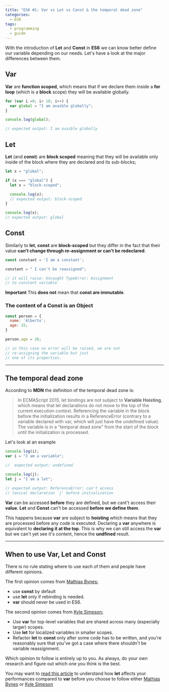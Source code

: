 ```yaml
---
title: "ES6 #1: Var vs Let vs Const & the temporal dead zone"
categories:
  - ES6
tags:
  - programming
  - guide
---
```



With the introduction of **Let** and **Const** in **ES6** we can know better define our variable depending on our needs. Let's have a look at the major differences between them.

## Var

**Var** are **function scoped**, which means that if we declare them inside a **for loop** (which is a **block** scope) they will be available globally.

``` javascript 
for (var i =0; i< 10; i++) {
  var global = "I am avaible globally";
}

console.log(global);

// expected output: I am avaible globally
```

## Let 

**Let** (and **const**) are **block scoped** meaning that they will be available only inside of the block where they are declared and its sub-blocks;

``` javascript
let x = "global";

if (x === "global") {
  let x = "block-scoped";

  console.log(x);
  // expected output: block-scoped
}

console.log(x);
// expected output: global
```

## Const

Similarly to **let**, **const** are **block-scoped** but they differ in the fact that their value **can't change through re-assignment or can't be  redeclared**.


``` javascript
const constant = 'I am a constant';

constant = " I can't be reassigned";

// it will raise: Uncaught TypeError: Assignment 
// to constant variable
```


**Important** 
This **does not** mean that **const are immutable**. 

###  The content of a Const is an Object

``` javascript
const person = {
  name: 'Alberto';
  age: 25;
}

person.age = 26;

// in this case no error will be raised, we are not
// re-assigning the variable but just 
// one of its properties.

``` 

---
## The temporal dead zone

According to **MDN** the definition of the temporal dead zone is:

> In ECMAScript 2015, let bindings are not subject to **Variable Hoisting**, which means that let declarations do not move to the top of the current execution context. Referencing the variable in the block before the initialization results in a ReferenceError (contrary to a variable declared with var, which will just have the undefined value). The variable is in a “temporal dead zone” from the start of the block until the initialization is processed.

Let's look at an example

```javascript
console.log(i);
var i = "I am a variable";

//  expected output: undefined

console.log(j);
let j = "I am a let";

// expected output: ReferenceError: can't access 
// lexical declaration `j' before initialization
```

**Var** can be accessed **before** they are defined, but we cant't access their **value**.
**Let** and **Const** can't be accessed **before we define them**.

This happens because **var** are subject to **hoisting** which means that they are processed before any code is executed. Declaring a **var** anywhere is equivalent to **declaring it at the top**. This is why we can still access the **var** but we can't yet see it's content, hence the **undfined** result.


---


## When to use Var, Let and Const

There is no rule stating where to use each of them and people have different opinions.

The first opinion comes from [Mathias Bynes:](https://mathiasbynens.be/notes/es6-const)


- use **const** by default
- use **let** only if rebinding is needed.
- **var** should never be used in ES6.


The second opinion comes from [Kyle Simpson:]( blog.getify.com/constantly-confusing-const/)

- Use **var** for top-level variables that are shared across many (especially larger) scopes.
- Use **let** for localized variables in smaller scopes.
- Refactor **let** to **const** only after some code has to be written, and you're reasonably sure that you've got a case where there shouldn't be variable reassignment.

Which opinion to follow is entirely up to you. As always, do your own research and figure out which one you think is the best.

You may want to [read this article](https://medium.com/@sbakkila/javascript-es-6-let-and-the-dreaded-temporal-dead-zone-85b89314d168) to understand how **let** affects your performances compared to **var** before you choose to follow either [Mathias Bynes](https://mathiasbynens.be/notes/es6-const) or [Kyle Simpson]( blog.getify.com/constantly-confusing-const/)